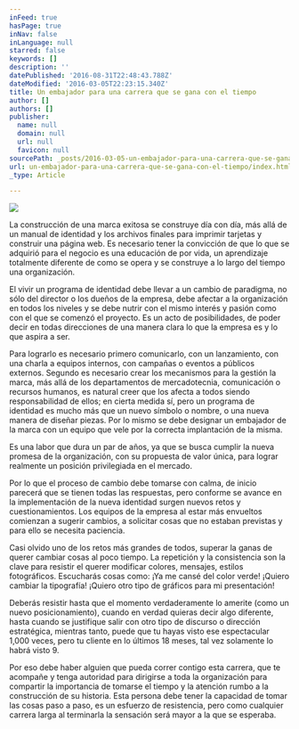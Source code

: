 ```yaml
---
inFeed: true
hasPage: true
inNav: false
inLanguage: null
starred: false
keywords: []
description: ''
datePublished: '2016-08-31T22:48:43.788Z'
dateModified: '2016-03-05T22:23:15.340Z'
title: Un embajador para una carrera que se gana con el tiempo
author: []
authors: []
publisher:
  name: null
  domain: null
  url: null
  favicon: null
sourcePath: _posts/2016-03-05-un-embajador-para-una-carrera-que-se-gana-con-el-tiempo.md
url: un-embajador-para-una-carrera-que-se-gana-con-el-tiempo/index.html
_type: Article

---
```

![](https://the-grid-user-content.s3-us-west-2.amazonaws.com/7ac9391d-1dca-45b9-a376-d9139db34b82.jpg)

La construcción de una marca exitosa se construye día con día, más allá de un manual de identidad y los archivos finales para imprimir tarjetas y construir una página web. Es necesario tener la convicción de que lo que se adquirió para el negocio es una educación de por vida, un aprendizaje totalmente diferente de como se opera y se construye a lo largo del tiempo una organización.

El vivir un programa de identidad debe llevar a un cambio de paradigma, no sólo del director o los dueños de la empresa, debe afectar a la organización en todos los niveles y se debe nutrir con el mismo interés y pasión como con el que se comenzó el proyecto. Es un acto de posibilidades, de poder decir en todas direcciones de una manera clara lo que la empresa es y lo que aspira a ser.

Para lograrlo es necesario primero comunicarlo, con un lanzamiento, con una charla a equipos internos, con campañas o eventos a públicos externos. Segundo es necesario crear los mecanismos para la gestión la marca, más allá de los departamentos de mercadotecnia, comunicación o recursos humanos, es natural creer que los afecta a todos siendo responsabilidad de ellos; en cierta medida sí, pero un programa de identidad es mucho más que un nuevo símbolo o nombre, o una nueva manera de diseñar piezas. Por lo mismo se debe designar un embajador de la marca con un equipo que vele por la correcta implantación de la misma.

Es una labor que dura un par de años, ya que se busca cumplir la nueva promesa de la organización, con su propuesta de valor única, para lograr realmente un posición privilegiada en el mercado.

Por lo que el proceso de cambio debe tomarse con calma, de inicio parecerá que se tienen todas las respuestas, pero conforme se avance en la implementación de la nueva identidad surgen nuevos retos y cuestionamientos. Los equipos de la empresa al estar más envueltos comienzan a sugerir cambios, a solicitar cosas que no estaban previstas y para ello se necesita paciencia.

Casi olvido uno de los retos más grandes de todos, superar la ganas de querer cambiar cosas al poco tiempo. La repetición y la consistencia son la clave para resistir el querer modificar colores, mensajes, estilos fotográficos. Escucharás cosas como: ¡Ya me cansé del color verde! ¡Quiero cambiar la tipografía! ¡Quiero otro tipo de gráficos para mi presentación!

Deberás resistir hasta que el momento verdaderamente lo amerite (como un nuevo posicionamiento), cuando en verdad quieras decir algo diferente, hasta cuando se justifique salir con otro tipo de discurso o dirección estratégica, mientras tanto, puede que tu hayas visto ese espectacular 1,000 veces, pero tu cliente en lo últimos 18 meses, tal vez solamente lo habrá visto 9\.

Por eso debe haber alguien que pueda correr contigo esta carrera, que te acompañe y tenga autoridad para dirigirse a toda la organización para compartir la importancia de tomarse el tiempo y la atención rumbo a la construcción de su historia. Esta persona debe tener la capacidad de tomar las cosas paso a paso, es un esfuerzo de resistencia, pero como cualquier carrera larga al terminarla la sensación será mayor a la que se esperaba.